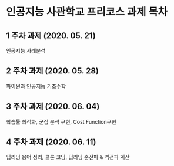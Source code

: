 # 인공지능 사관학교 프리코스 과제 목차

## 1 주차 과제 (2020. 05. 21)
인공지능 사례분석

## 2 주차 과제 (2020. 05. 28)
파이썬과 인공지능 기초수학

## 3 주차 과제 (2020. 06. 04)
학습률 최적화, 군집 분석 구현, Cost Function구현

## 4 주차 과제 (2020. 06. 11)
딥러닝 용어 정리, 클론 코딩, 딥러닝 순전파 & 역전파 계산
